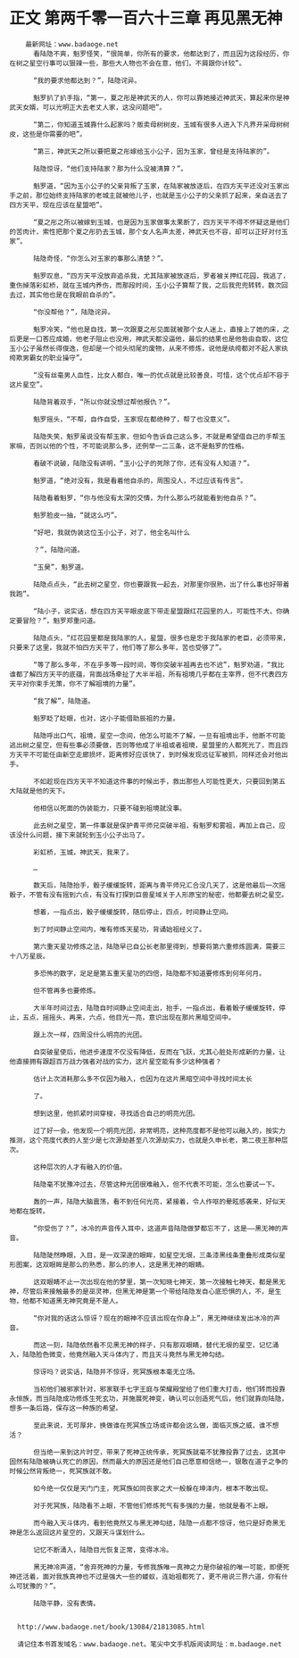 # 正文 第两千零一百六十三章 再见黑无神
        最新网址：www.badaoge.net
          看陆隐不爽，魁罗怪笑，“很简单，你所有的要求，他都达到了，而且因为这段经历，你在树之星空行事可以狠辣一些，那些大人物也不会在意，他们，不屑跟你计较”。
      
          “我的要求他都达到？”，陆隐诧异。
      
          魁罗扒了扒手指，“第一，夏之彤是神武天的人，你可以靠她接近神武天，算起来你是神武天女婿，可以光明正大去老丈人家，这没问题吧”。
      
          “第二，你知道玉城靠什么起家吗？贩卖母树树皮，玉城有很多人进入下凡界开采母树树皮，这些是你需要的吧”。
      
          “第三，神武天之所以要把夏之彤嫁给玉小公子，因为玉家，曾经是支持陆家的”。
      
          陆隐惊讶，“他们支持陆家？那为什么没被清算？”。
      
          魁罗道，“因为玉小公子的父亲背叛了玉家，在陆家被放逐后，在四方天平还没对玉家出手之前，那位始终支持陆家的老城主就被他儿子，也就是玉小公子的父亲抓了起来，亲自送去了四方天平，现在应该在星盟吧”。
      
          “夏之彤之所以被嫁到玉城，也是因为玉家做事太果断了，四方天平不得不怀疑这是他们的苦肉计，索性把那个夏之彤扔去玉城，那个女人名声太差，神武天也不容，却可以正好对付玉家”。
      
          陆隐奇怪，“你怎么对玉家的事那么清楚？”。
      
          魁罗叹息，“四方天平没放弃追杀我，尤其陆家被放逐后，罗者被关押红花园，我逃了，重伤掉落彩虹桥，就在玉城内养伤，而那段时间，玉小公子算帮了我，之后我兜兜转转，数次回去过，其实他也是在我眼前自杀的”。
      
          “你没帮他？”，陆隐诧异。
      
          魁罗冷笑，“他也是自找，第一次跟夏之彤见面就被那个女人迷上，直接上了她的床，之后更是一口答应成婚，他老子阻止也没用，神武天都没逼他，最后的结果也是他咎由自取，这位玉小公子虽然长得俊逸，但却是一个彻头彻尾的废物，从来不修炼，说他是纨绔都对不起人家纨绔欺男霸女的职业操守”。
      
          “没有丝毫男人血性，比女人都白，唯一的优点就是比较善良，可惜，这个优点却不容于这片星空”。
      
          陆隐背着双手，“所以你就没想过帮他报仇？”。
      
          魁罗摇头，“不帮，自作自受，玉家现在都绝种了，帮了也没意义”。
      
          陆隐失笑，魁罗虽说没有帮玉家，但如今告诉自己这么多，不就是希望借自己的手帮玉家嘛，否则以他的个性，不可能说那么多，还例举一二三条，这不是魁罗的性格。
      
          看破不说破，陆隐没有讲明，“玉小公子的死除了你，还有没有人知道？”。
      
          魁罗道，“绝对没有，我是看着他自杀的，周围没人，不过应该有传言”。
      
          陆隐看着魁罗，“你与他没有太深的交情，为什么那么巧就能看到他自杀？”。
      
          魁罗脸皮一抽，“就这么巧”。
      
          “好吧，我就伪装这位玉小公子，对了，他全名叫什么
      
          ？”，陆隐问道。
      
          “玉昊”，魁罗道。
      
          陆隐点点头，“此去树之星空，你也要跟我一起去，对那里你很熟，出了什么事也好带着我跑”。
      
          “陆小子，说实话，想在四方天平眼皮底下带走星盟跟红花园里的人，可能性不大，你确定要冒险？”，魁罗郑重问道。
      
          陆隐点头，“红花园里都是我陆家的人，星盟，很多也是忠于我陆家的老臣，必须带来，只要来了这里，我就不怕四方天平了，他们等了那么多年，苦也受够了”。
      
          “等了那么多年，不在乎多等一段时间，等你突破半祖再去也不迟”，魁罗劝道，“我比谁都了解四方天平的底蕴，背面战场牵扯了大半半祖，所有祖境几乎都在主宰界，但不代表四方天平对你束手无策，你不了解祖境的力量”。
      
          “我了解”，陆隐道。
      
          魁罗眨了眨眼，也对，这小子能借助辰祖的力量。
      
          陆隐呼出口气，祖境，星空一念间，他怎么可能不了解，一旦有祖境出手，他断不可能逃出树之星空，但有些事必须要做，否则等他成了半祖或者祖境，星盟里的人都死光了，而且四方天平不可能任由新空走廊损坏，距离修好应该快了，到时候发现远征军被抓，同样还会对他出手。
      
          不如趁现在四方天平不知道这件事的时候出手，救出那些人可能性更大，只要回到第五大陆就是他的天下。
      
          他相信以死面的伪装能力，只要不碰到祖境就没事。
      
          此去树之星空，第一件事就是保护青平师兄突破半祖，有魁罗和雾祖，再加上自己，应该没什么问题，接下来就轮到玉小公子出马了。
      
          彩虹桥，玉城，神武天，我来了。
      
          …
      
          数天后，陆隐抬手，骰子缓缓旋转，距离与青平师兄汇合没几天了，这是他最后一次摇骰子，不管有没有摇到六点，有没有打探到巨兽星域关于人形原宝的秘密，他都要去树之星空。
      
          想着，一指点出，骰子缓缓旋转，随后停止，四点，时间静止空间。
      
          到了时间静止空间内，唯有修炼天星功，背诵始祖经义了。
      
          第六重天星功修炼之法，陆隐早已自公长老那里得到，想要将第六重修炼圆满，需要三十八万星辰。
      
          多恐怖的数字，足足是第五重天星功的四倍，陆隐都不知道要修炼到何年何月。
      
          但不管再多也要修炼。
      
          大半年时间过去，陆隐自时间静止空间走出，抬手，一指点出，看着骰子缓缓旋转，停止，五点，摇摇头，再来，六点，他目光一亮，意识出现在那片黑暗空间中。
      
          跟上次一样，四周没什么明亮的光团。
      
          自突破星使后，他进步速度不仅没有降低，反而在飞跃，尤其心脏处形成新的力量，让他直接拥有跟超百万战力强者对战的实力，这片星空能有多少这种强者？
      
          估计上次消耗那么多不仅因为融入，也因为在这片黑暗空间中寻找时间太长
      
          了。
      
          想到这里，他抓紧时间穿梭，寻找适合自己的明亮光团。
      
          过了好一会，他发现一个明亮光团，非常明亮，这种亮度都不是他可以融入的，按实力推测，这个亮度代表的人至少是七次源劫甚至八次源劫实力，也就是久申长老，第二夜王那种层次。
      
          这种层次的人才有融入的价值。
      
          陆隐毫不犹豫冲过去，尽管这种光团很难融入，但不代表不可能，怎么也要试一下。
      
          轰的一声，陆隐大脑震荡，看不到任何光亮，紧接着，令人作呕的晕眩感袭来，好似天地都在旋转。
      
          “你受伤了？”，冰冷的声音传入耳中，这道声音陆隐做梦都忘不了，这是——黑无神的声音。
      
          陆隐陡然睁眼，入目，是一双深邃的眼眸，如星空无垠，三条漆黑线条重叠形成类似星形图案，这双眼眸是那么的熟悉，那么的渗人，这是黑无神的眼睛。
      
          这双眼睛不止一次出现在他的梦里，第一次知晓七神天，第一次接触七神天，都是黑无神，尽管后来接触最多的是巫灵神，但黑无神是第一个带给陆隐发自心底恐惧的人，不，是生物，他都不知道黑无神究竟是不是人。
      
          “你对我的话这么惊讶？现在的眼神不应该出现在你身上”，黑无神继续发出冰冷的声音。
      
          而这一刻，陆隐依然看不见黑无神的样子，只有那双眼睛，替代无垠的星空，记忆涌入，陆隐脸色微变，他竟然融入天斗体内了，而且天斗竟然与黑无神勾结。
      
          惊讶吗？说实话，陆隐并不惊讶，死冥族根本毫无立场。
      
          当初他们被邪家针对，邪家联手七字王庭与荣耀殿堂给了他们重大打击，他们转而投靠永恒族，而当陆隐成功修炼生死玄功，并施展死神变，确认可以创造死气后，他们就靠向陆隐，想多一条后路，保存这一种族的希望。
      
          至此来说，无可厚非，换做谁在死冥族立场或许都会这么做，面临灭族之威，谁不想活？
      
          但当绝一来到这片时空，带来了死神正统传承，死冥族就毫不犹豫投靠了过去，这其中固然有陆隐被确认死亡的原因，然而最大的原因还是他们自己愿意相信绝一，银敢在道子之争的时候公然背叛绝一，死冥族就不敢。
      
          如今绝一仅仅是天门门主，死冥族如同丧家之犬一般躲在坤泽内，根本不敢出现。
      
          对于死冥族，陆隐看不上眼，不管他们修炼死气有多强的力量，他就是看不上眼。
      
          而今融入天斗体内，看到他竟然又与黑无神勾结，陆隐一点都不惊讶，他只是好奇黑无神是怎么返回这片星空的，又跟天斗谋划什么。
      
          记忆不断涌入，陆隐目光恢复正常，变得冰冷。
      
          黑无神冷声道，“舍弃死神的力量，专修我族唯一真神之力是你破祖的唯一可能，即便死神还活着，面对我族真神也不过是强大一些的蝼蚁，连始祖都死了，更不用说三界六道，你有什么可犹豫的？”。
      
          陆隐平静，没有表情。
      
      
      http://www.badaoge.net/book/13084/21813085.html
      
      请记住本书首发域名：www.badaoge.net。笔尖中文手机版阅读网址：m.badaoge.net